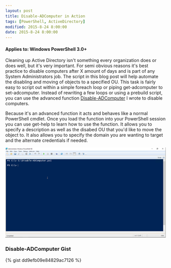 ```yaml
---
layout: post
title: Disable-ADComputer in Action
tags: [PowerShell, ActiveDirectory]
modified: 2015-8-24 8:00:00
date: 2015-8-24 8:00:00
---
```

#### Applies to: Windows PowerShell 3.0+

Cleaning up Active Directory isn't something every organization does or does well, but it's very important. For semi obvious reasons 
it's best practice to disable computers after X amount of days and is part of any System Administrators job. The script in this blog 
post will help automate the disabling and moving of objects to a specified OU. This task is fairly easy to script out within a simple 
foreach loop or piping get-adcomputer to set-adcomputer. Instead of rewriting a few loops or using a prebuild script, you can use the 
advanced function [Disable-ADComputer](https://github.com/Duffney/PowerShell/blob/master/ActiveDirectory/Disable-ADComputer.ps1) I wrote to disable computers.

Because it's an advanced function it acts and behaves like a normal PowerShell cmdlet. Once you load the function into your PowerShell session you can use get-help to 
learn how to use the function. It allows you to specify a description as well as the disabed OU that you'd like to move the object to. It also allows you to specify the domain
you are wanting to target and the alternate credentials if needed.

![disable-adcomputer](/images/posts/2015-8-24/disable-adcomputer.gif "disable-adcomputer")

### Disable-ADComputer Gist

{% gist dd9efb09e84829ac7126 %}
